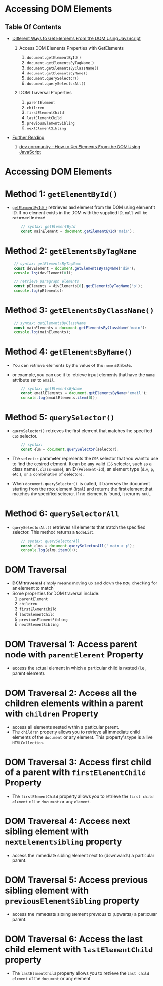 # Accessing DOM Elements

## Table Of Contents
- [Different Ways to Get Elements From the DOM Using JavaScript]()
    1. Access DOM Elements Properties with GetElements
       1. `document.getElementById()`
       2. `document.getElementsByTagName()`
       3. `document.getElementsByClassName()`
       4. `document.getElementsByName()`
       5. `document.querySelector()`
       6. `document.querySelectorAll()`

    2. DOM Traversal Properties
       1. `parentElement`
       2. `children`
       3. `firstElementChild`
       4. `lastElementChild`
       5. `previousElementSibling`
       6. `nextElementSibling`


- [Further Reading]()
  1. [dev community - How to Get Elements From the DOM Using JavaScript](https://dev.to/shahednasser/how-to-get-elements-from-the-dom-using-javascript-1676)


# Accessing DOM Elements

# Method 1: `getElementById()`
* [`getElementById()`](https://developer.mozilla.org/en-US/docs/Web/API/Document/getElementById) rettrieves and element from the DOM using element't ID. If no element exists in the DOM with the supplied ID, `null` will be returned instead.

    ```js
        // syntax: getElementById
        const mainElement = document.getElementById('main');
    ```
# Method 2: `getElementsByTagName`
```js
    // syntax: getElementsByTagName
    const devElement = document.getElementsByTagName('div');
    console.log(devElement[0]);

    // retrieve paragraph elements
    const pElements = divElements[0].getElementsByTagName('p');
    console.log(pElements);
```
# Method 3: `getElementsByClassName()`
```js
    // syntax: getElementsByClassName
    const mainElements = document.getElementsByClassName('main');
    console.log(mainElements);
```
# Method 4: `getElementsByName()`
* You can retrieve elements by the value of the `name` attribute.
* or example, you can use it to retrieve input elements that have the `name` attribute set to `email`.

    ```js
        // syntax: getElementsByName
        const emailElements = document.getElementsByName('email');
        console.log(emailElements.item(0));
    ```

# Method 5: `querySelector()`
* `querySelector()`  retrieves the first element that matches the specified `CSS` selector. 

    ```js
        // syntax:
        const elm = document.querySelector(selector);
    ```
* The `selector` parameter represents the `CSS` selector that you want to use to find the desired element. It can be any valid `CSS` selector, such as a class name (`.class-name`), an ID (`#element-id`), an element type (`div`, `p`, etc.), or a combination of selectors.

* When `document.querySelector() `is called, it traverses the document starting from the root element (`html`) and returns the first element that matches the specified selector. If no element is found, it returns `null`.

# Method 6: `querySelectorAll` 
* `querySelectorAll()` retrieves all elements that match the specified selector. This method returns a `NodeList`.

    ```js
        // syntax: querySelectorAll
        const elms = document.querySelectorAll('.main > p');
        console.log(elms.item(0));
    ```

# DOM Traversal
* __DOM traversal__ simply means moving up and down the `DOM`, checking for an element to match.
* Some properties for DOM traversal include:
    1. `parentElement`
    2. `children`
    3. `firstElementChild`
    4. `lastElementChild`
    5. `previousElementSibling`
    6. `nextElementSibling`

# DOM Traversal 1: Access parent node with `parentElement` Property
* access the actual element in which a particular child is nested (i.e., parent element).

# DOM Traversal 2: Access all the children elements within a parent with `children` Property
* access all elements nested within a particular parent.
* The `children` property allows you to retrieve all immediate child elements of the `document` or any element. This property's type is a live `HTMLCollection`.

# DOM Traversal 3: Access first child of a parent with `firstElementChild` Property
* The `firstElementChild` property allows you to retrieve the `first child element` of the `document` or any `element`.

# DOM Traversal 4: Access next sibling element with `nextElementSibling` property
* access the immediate sibling element next to (downwards) a particular parent.

# DOM Traversal 5: Access previous sibling element with `previousElementSibling` property
* access the immediate sibling element previous to (upwards) a particular parent.

# DOM Traversal 6: Access the last child element with `lastElementChild` property
* The `lastElementChild` property allows you to retrieve the `last child element` of the `document` or any element.